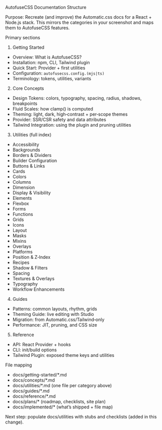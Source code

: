 AutofuseCSS Documentation Structure

Purpose: Recreate (and improve) the Automatic.css docs for a React + Node.js stack. This mirrors the categories in your screenshot and maps them to AutofuseCSS features.

Primary sections

1) Getting Started
- Overview: What is AutofuseCSS?
- Installation: npm, CLI, Tailwind plugin
- Quick Start: Provider + first utilities
- Configuration: `autofusecss.config.(mjs|ts)`
- Terminology: tokens, utilities, variants

2) Core Concepts
- Design Tokens: colors, typography, spacing, radius, shadows, breakpoints
- Fluid Scales: how clamp() is computed
- Theming: light, dark, high‑contrast + per‑scope themes
- Provider: SSR/CSR safety and data attributes
- Tailwind Integration: using the plugin and pruning utilities

3) Utilities (full index)
- Accessibility
- Backgrounds
- Borders & Dividers
- Builder Configuration
- Buttons & Links
- Cards
- Colors
- Columns
- Dimension
- Display & Visibility
- Elements
- Flexbox
- Forms
- Functions
- Grids
- Icons
- Layout
- Masks
- Mixins
- Overlays
- Platforms
- Position & Z‑Index
- Recipes
- Shadow & Filters
- Spacing
- Textures & Overlays
- Typography
- Workflow Enhancements

4) Guides
- Patterns: common layouts, rhythm, grids
- Theming Guide: live editing with Studio
- Migration: from Automatic.css/Tailwind‑only
- Performance: JIT, pruning, and CSS size

5) Reference
- API: React Provider + hooks
- CLI: init/build options
- Tailwind Plugin: exposed theme keys and utilities

File mapping

- docs/getting-started/*.md
- docs/concepts/*.md
- docs/utilities/*.md (one file per category above)
- docs/guides/*.md
- docs/reference/*.md
- docs/plans/* (roadmap, checklists, site plan)
- docs/implemented/* (what’s shipped + file map)

Next step: populate docs/utilities with stubs and checklists (added in this change).
